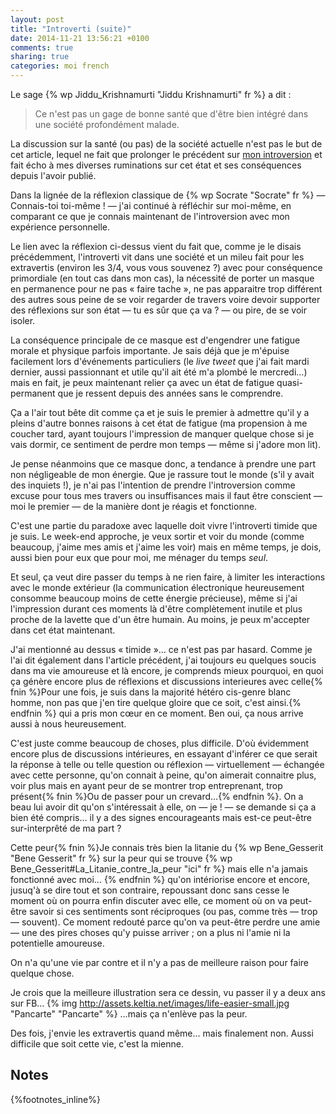 ```yaml
---
layout: post
title: "Introverti (suite)"
date: 2014-11-21 13:56:21 +0100
comments: true
sharing: true
categories: moi french
---
```


Le sage {% wp Jiddu_Krishnamurti "Jiddu Krishnamurti" fr %} a dit :

> Ce n'est pas un gage de bonne santé que d'être bien intégré dans une société profondément malade.

La discussion sur la santé (ou pas) de la société actuelle n'est pas le but de cet article, lequel ne fait que prolonger le précédent sur [mon introversion](/2014/11/10/introverti/) et fait écho à mes diverses ruminations sur cet état et ses conséquences depuis l'avoir publié.
<!--more--> 
Dans la lignée de la réflexion classique de {% wp Socrate "Socrate" fr %} — Connais-toi toi-même ! — j'ai continué à réfléchir sur moi-même, en comparant ce que je connais maintenant de l'introversion avec mon expérience personnelle.

Le lien avec la réflexion ci-dessus vient du fait que, comme je le disais précédemment, l'introverti vit dans une société et un mileu fait pour les extravertis (environ les 3/4, vous vous souvenez ?) avec pour conséquence primordiale (en tout cas dans mon cas), la nécessité de porter un masque en permanence pour ne pas « faire tache », ne pas apparaitre trop différent des autres sous peine de se voir regarder de travers voire devoir supporter des réflexions sur son état — tu es sûr que ça va ? — ou pire, de se voir isoler.

La conséquence principale de ce masque est d'engendrer une fatigue morale et physique parfois importante. Je sais déjà que je m'épuise facilement lors d'événements particuliers (le _live tweet_ que j'ai fait mardi dernier, aussi passionnant et utile qu'il ait été m'a plombé le mercredi…) mais en fait, je peux maintenant relier ça avec un état de fatigue quasi-permanent que je ressent depuis des années sans le comprendre.

Ça a l'air tout bête dit comme ça et je suis le premier à admettre qu'il y a pleins d'autre bonnes raisons à cet état de fatigue (ma propension à me coucher tard, ayant toujours l'impression de manquer quelque chose si je vais dormir, ce sentiment de perdre mon temps — même si j'adore mon lit).

Je pense néanmoins que ce masque donc, a tendance à prendre une part non négligeable de mon énergie. Que je rassure tout le monde (s'il y avait des inquiets !), je n'ai pas l'intention de prendre l'introversion comme excuse pour tous mes travers ou insuffisances mais il faut être conscient — moi le premier — de la manière dont je réagis et fonctionne.

C'est une partie du paradoxe avec laquelle doit vivre l'introverti timide que je suis.  Le week-end approche, je veux sortir et voir du monde (comme beaucoup, j'aime mes amis et j'aime les voir) mais en même temps, je dois, aussi bien pour eux que pour moi, me ménager du temps _seul_.

Et seul, ça veut dire passer du temps à ne rien faire, à limiter les interactions avec le monde extérieur (la communication électronique heureusement consomme beaucoup moins de cette énergie précieuse), même si j'ai l'impression durant ces moments là d'être complètement inutile et plus proche de la lavette que d'un être humain. Au moins, je peux m'accepter dans cet état maintenant.

J'ai mentionné au dessus « timide »… ce n'est pas par hasard. Comme je l'ai dit également dans l'article précédent, j'ai toujours eu quelques soucis dans ma vie amoureuse et là encore, je comprends mieux pourquoi, en quoi ça génère encore plus de réflexions et discussions interieures avec celle{% fnin %}Pour une fois, je suis dans la majorité hétéro cis-genre blanc homme, non pas que j'en tire quelque gloire que ce soit, c'est ainsi.{% endfnin %} qui a pris mon cœur en ce moment. Ben oui, ça nous arrive aussi à nous heureusement.

C'est juste comme beaucoup de choses, plus difficile. D'où évidemment encore plus de discussions intérieures, en essayant d'inférer ce que serait la réponse à telle ou telle question ou réflexion — virtuellement — échangée avec cette personne, qu'on connait à peine, qu'on aimerait connaitre plus, voir plus mais en ayant peur de se montrer trop entreprenant, trop présent{% fnin %}Ou de passer pour un crevard…{% endfnin %}. On a beau lui avoir dit qu'on s'intéressait à elle, on — je ! — se demande si ça a bien été compris… il y a des signes encourageants mais est-ce peut-être sur-interprêté de ma part ?

Cette peur{% fnin %}Je connais très bien la litanie du {% wp Bene_Gesserit "Bene Gesserit" fr %} sur la peur qui se trouve {% wp Bene_Gesserit#La_Litanie_contre_la_peur "ici" fr %} mais elle n'a jamais fonctionné avec moi… {% endfnin %} qu'on intériorise encore et encore, jusuq'à se dire tout et son contraire, repoussant donc sans cesse le moment où on pourra enfin discuter avec elle, ce moment où on va peut-être savoir si ces sentiments sont réciproques (ou pas, comme très — trop — souvent). Ce moment redouté parce qu'on va peut-être perdre une amie — une des pires choses qu'y puisse arriver ; on a plus ni l'amie ni la potentielle amoureuse.

On n'a qu'une vie par contre et il n'y a pas de meilleure raison pour faire quelque chose.

Je crois que la meilleure illustration sera ce dessin, vu passer il y a deux ans sur FB…
{% img http://assets.keltia.net/images/life-easier-small.jpg "Pancarte" "Pancarte" %}
…mais ça n'enlève pas la peur.

Des fois, j'envie les extravertis quand même… mais finalement non. Aussi difficile que soit cette vie, c'est la mienne.

Notes
-----
{%footnotes_inline%}
